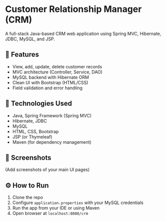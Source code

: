 # Customer Relationship Manager (CRM)

A full-stack Java-based CRM web application using Spring MVC, Hibernate, JDBC, MySQL, and JSP.

## 🔧 Features

- View, add, update, delete customer records
- MVC architecture (Controller, Service, DAO)
- MySQL backend with Hibernate ORM
- Clean UI with Bootstrap (HTML/CSS)
- Field validation and error handling

## 🧰 Technologies Used

- Java, Spring Framework (Spring MVC)
- Hibernate, JDBC
- MySQL
- HTML, CSS, Bootstrap
- JSP (or Thymeleaf)
- Maven (for dependency management)

## 📸 Screenshots
(Add screenshots of your main UI pages)

## ⚙️ How to Run

1. Clone the repo
2. Configure `application.properties` with your MySQL credentials
3. Run the app from your IDE or using Maven
4. Open browser at `localhost:8080/crm`

